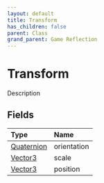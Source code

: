 ```yaml
---
layout: default
title: Transform
has_children: false
parent: Class
grand_parent: Game Reflection
---
```

# Transform
Description 

## Fields
| Type | Name |
|:-------------|:--------------|
| [Quaternion](/game-reflection/classes/quaternion.md) | orientation |
| [Vector3](/game-reflection/classes/vector3.md) | scale |
| [Vector3](/game-reflection/classes/vector3.md) | position |
